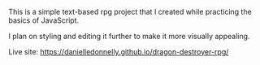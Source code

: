 This is a simple text-based rpg project that I created while practicing the basics of JavaScript.

I plan on styling and editing it further to make it more visually appealing.

Live site: https://danielledonnelly.github.io/dragon-destroyer-rpg/
